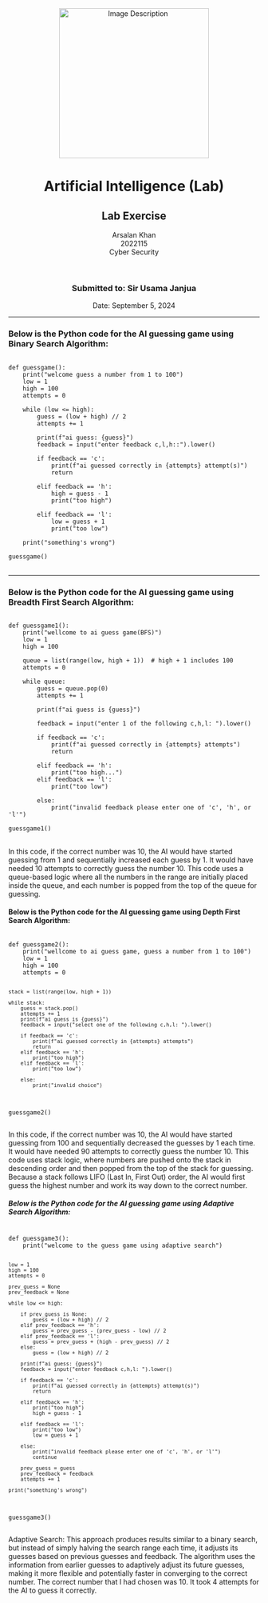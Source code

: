 <!-- Centered content -->
<div align="center">
  <!-- Image -->
  <img src="https://github.com/user-attachments/assets/aa697654-16be-4b74-9d79-e035dc95833d" alt="Image Description" width="300px">
  
  <!-- Title and Information -->
  <h1>Artificial Intelligence (Lab)</h1>
  <h2>Lab Exercise</h2>
  <p>Arsalan Khan<br>2022115<br>Cyber Security</p>
  <br>
  <h3>Submitted to: Sir Usama Janjua</h3>
  <p>Date: September 5, 2024</p>
</div>

<!-- Separator -->
<hr>

<!-- Code Block 1 -->
<h3>Below is the Python code for the AI guessing game using Binary Search Algorithm:</h3>

<pre>
<code>
def guessgame():
    print("welcome guess a number from 1 to 100")
    low = 1
    high = 100
    attempts = 0
    
    while (low <= high):
        guess = (low + high) // 2
        attempts += 1
        
        print(f"ai guess: {guess}")
        feedback = input("enter feedback c,l,h::").lower()
        
        if feedback == 'c':
            print(f"ai guessed correctly in {attempts} attempt(s)")
            return
    
        elif feedback == 'h':
            high = guess - 1
            print("too high")
        
        elif feedback == 'l':
            low = guess + 1
            print("too low")
        
    print("something's wrong")
    
guessgame()
</code>
</pre>

<!-- Separator -->
<hr>

<!-- Code Block 2 -->
<h3>Below is the Python code for the AI guessing game using Breadth First Search Algorithm:</h3>

<pre>
<code>
def guessgame1():
    print("wellcome to ai guess game(BFS)")
    low = 1
    high = 100
    
    queue = list(range(low, high + 1))  # high + 1 includes 100
    attempts = 0
    
    while queue:
        guess = queue.pop(0)
        attempts += 1
        
        print(f"ai guess is {guess}")
        
        feedback = input("enter 1 of the following c,h,l: ").lower()
        
        if feedback == 'c':
            print(f"ai guessed correctly in {attempts} attempts")
            return
        
        elif feedback == 'h':
            print("too high...")
        elif feedback == 'l':
            print("too low")
        
        else:
            print("invalid feedback please enter one of 'c', 'h', or 'l'")
        
guessgame1()
</code>
</pre>
<p>In this code, if the correct number was 10, the AI would have started guessing from 1 and sequentially increased each guess by 1. It would have needed 10 attempts to correctly guess the number 10. This code uses a queue-based logic where all the numbers in the range are initially placed inside the queue, and each number is popped from the top of the queue for guessing.</p>

<!-- Code Block 3 -->
<h4>Below is the Python code for the AI guessing game using Depth First Search Algorithm:</h4>
<pre>
<code>
def guessgame2():
    print("wellcome to ai guess game, guess a number from 1 to 100")
    low = 1 
    high = 100
    attempts = 0
    
    stack = list(range(low, high + 1))
    
    while stack:
        guess = stack.pop()
        attempts += 1
        print(f"ai guess is {guess}")
        feedback = input("select one of the following c,h,l: ").lower()
        
        if feedback == 'c':
            print(f"ai guessed correctly in {attempts} attempts")
            return
        elif feedback == 'h':
            print("too high")
        elif feedback == 'l':
            print("too low")
        
        else:
            print("invalid choice")
        
guessgame2()
</code>
</pre>
<p>In this code, if the correct number was 10, the AI would have started guessing from 100 and sequentially decreased the guesses by 1 each time. It would have needed 90 attempts to correctly guess the number 10. This code uses stack logic, where numbers are pushed onto the stack in descending order and then popped from the top of the stack for guessing. Because a stack follows LIFO (Last In, First Out) order, the AI would first guess the highest number and work its way down to the correct number.</p>

<!-- Code Block 4 -->
<h5>Below is the Python code for the AI guessing game using Adaptive Search Algorithm:</h5>
<pre>
<code>
def guessgame3():
    print("welcome to the guess game using adaptive search")
    
    low = 1
    high = 100
    attempts = 0
    
    prev_guess = None
    prev_feedback = None
    
    while low <= high:
        
        if prev_guess is None:
            guess = (low + high) // 2
        elif prev_feedback == 'h':
            guess = prev_guess - (prev_guess - low) // 2
        elif prev_feedback == 'l':
            guess = prev_guess + (high - prev_guess) // 2
        else:
            guess = (low + high) // 2
        
        print(f"ai guess: {guess}")
        feedback = input("enter feedback c,h,l: ").lower()
        
        if feedback == 'c':
            print(f"ai guessed correctly in {attempts} attempt(s)")
            return
        
        elif feedback == 'h':
            print("too high")
            high = guess - 1
            
        elif feedback == 'l':
            print("too low")
            low = guess + 1
        
        else:
            print("invalid feedback please enter one of 'c', 'h', or 'l'")
            continue  
        
        prev_guess = guess
        prev_feedback = feedback
        attempts += 1
    
    print("something's wrong")

guessgame3()
</code>
</pre>
<p>Adaptive Search: This approach produces results similar to a binary search, but instead of simply halving the search range each time, it adjusts its guesses based on previous guesses and feedback. The algorithm uses the information from earlier guesses to adaptively adjust its future guesses, making it more flexible and potentially faster in converging to the correct number. The correct number that I had chosen was 10. It took 4 attempts for the AI to guess it correctly.</p>

